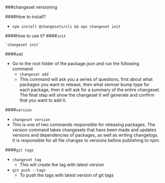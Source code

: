 ###changeset versioning

####How to install?
 * `npm install @changesets/cli && npx changeset init`

####How to use it?
####`init`

    `changeset init`
####`add`
 * Go to the root folder of the package.json and run the following command
   * ` changeset add `
   * This command will ask you a series of questions, first about what packages you want to release, then what semver bump type for each package, then it will ask for a summary of the entire changeset. The final step will show the changeset it will generate and confirm that you want to add it.

####`version`
   * `changeset version`
   * This is one of two commands responsible for releasing packages. The version command takes changesets that have been made and updates versions and dependencies of packages, as well as writing changelogs. It is responsible for all file changes to versions before publishing to npm.

####`git tags`
   * `changeset tag`
     *  This will create the tag with latest version 
   * `git push --tags`
     *  To push the tags with latest version of git tags 

    

